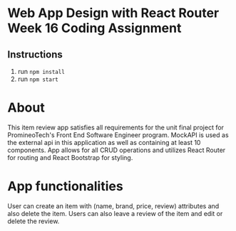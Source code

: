 <!--
    Copyright (c) 2023 Promineo Tech
    Author:  Promineo Tech Academic Team
    Subject: React Router Boiler Plate
  ------------------------------------------->

# Web App Design with React Router Week 16 Coding Assignment

## Instructions

1. run `npm install`
2. run `npm start`

# About

This item review app satisfies all requirements for the unit final project for PromineoTech's Front End Software Engineer program. MockAPI is used as the external api in this application as well as containing at least 10 components. App allows for all CRUD operations and utilizes React Router for routing and React Bootstrap for styling.

# App functionalities

User can create an item with (name, brand, price, review) attributes and also delete the item. Users can also leave a review of the item and edit or delete the review.
